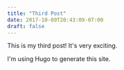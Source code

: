 ```yaml
---
title: "Third Post"
date: 2017-10-09T20:43:09-07:00
draft: false
---
```


This is my third post! It's very exciting.

I'm using Hugo to generate this site.
